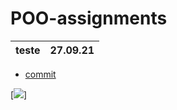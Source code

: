 # POO-assignments
| teste | 27.09.21 |
| --- | --- |

- [commit](https://github.com/fagner02/POO-assignments/blob/0e791de06fd0a547f1a797050a1dc63e09c85fe7/jokenpo.cpp)

[<img src="http://www.google.com.au/images/nav_logo7.png">]
